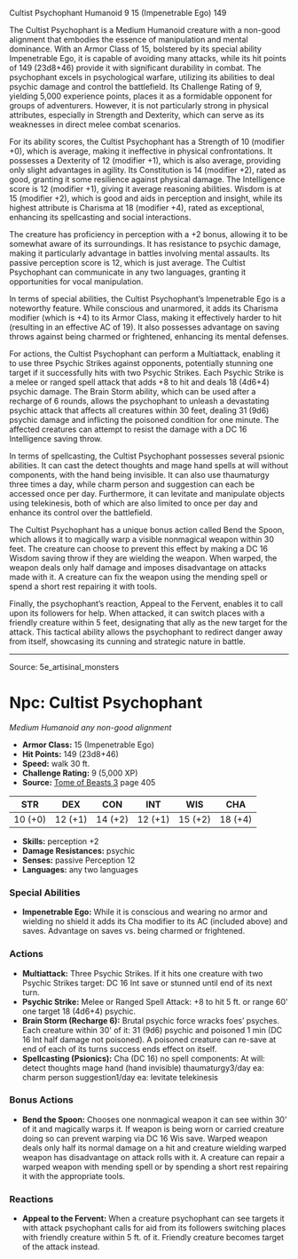 <MonsterName/>Cultist Psychophant</MonsterName>
<CreatureType/>Humanoid</CreatureType>
<CR/>9</CR>
<AC/>15 (Impenetrable Ego)</AC>
<HP/>149</HP>
<summary>The Cultist Psychophant is a Medium Humanoid creature with a non-good alignment that embodies the essence of manipulation and mental dominance. With an Armor Class of 15, bolstered by its special ability Impenetrable Ego, it is capable of avoiding many attacks, while its hit points of 149 (23d8+46) provide it with significant durability in combat. The psychophant excels in psychological warfare, utilizing its abilities to deal psychic damage and control the battlefield. Its Challenge Rating of 9, yielding 5,000 experience points, places it as a formidable opponent for groups of adventurers. However, it is not particularly strong in physical attributes, especially in Strength and Dexterity, which can serve as its weaknesses in direct melee combat scenarios.</summary>

<detail>

For its ability scores, the Cultist Psychophant has a Strength of 10 (modifier +0), which is average, making it ineffective in physical confrontations. It possesses a Dexterity of 12 (modifier +1), which is also average, providing only slight advantages in agility. Its Constitution is 14 (modifier +2), rated as good, granting it some resilience against physical damage. The Intelligence score is 12 (modifier +1), giving it average reasoning abilities. Wisdom is at 15 (modifier +2), which is good and aids in perception and insight, while its highest attribute is Charisma at 18 (modifier +4), rated as exceptional, enhancing its spellcasting and social interactions.

The creature has proficiency in perception with a +2 bonus, allowing it to be somewhat aware of its surroundings. It has resistance to psychic damage, making it particularly advantage in battles involving mental assaults. Its passive perception score is 12, which is just average. The Cultist Psychophant can communicate in any two languages, granting it opportunities for vocal manipulation.

In terms of special abilities, the Cultist Psychophant’s Impenetrable Ego is a noteworthy feature. While conscious and unarmored, it adds its Charisma modifier (which is +4) to its Armor Class, making it effectively harder to hit (resulting in an effective AC of 19). It also possesses advantage on saving throws against being charmed or frightened, enhancing its mental defenses.

For actions, the Cultist Psychophant can perform a Multiattack, enabling it to use three Psychic Strikes against opponents, potentially stunning one target if it successfully hits with two Psychic Strikes. Each Psychic Strike is a melee or ranged spell attack that adds +8 to hit and deals 18 (4d6+4) psychic damage. The Brain Storm ability, which can be used after a recharge of 6 rounds, allows the psychophant to unleash a devastating psychic attack that affects all creatures within 30 feet, dealing 31 (9d6) psychic damage and inflicting the poisoned condition for one minute. The affected creatures can attempt to resist the damage with a DC 16 Intelligence saving throw.

In terms of spellcasting, the Cultist Psychophant possesses several psionic abilities. It can cast the detect thoughts and mage hand spells at will without components, with the hand being invisible. It can also use thaumaturgy three times a day, while charm person and suggestion can each be accessed once per day. Furthermore, it can levitate and manipulate objects using telekinesis, both of which are also limited to once per day and enhance its control over the battlefield.

The Cultist Psychophant has a unique bonus action called Bend the Spoon, which allows it to magically warp a visible nonmagical weapon within 30 feet. The creature can choose to prevent this effect by making a DC 16 Wisdom saving throw if they are wielding the weapon. When warped, the weapon deals only half damage and imposes disadvantage on attacks made with it. A creature can fix the weapon using the mending spell or spend a short rest repairing it with tools.

Finally, the psychophant’s reaction, Appeal to the Fervent, enables it to call upon its followers for help. When attacked, it can switch places with a friendly creature within 5 feet, designating that ally as the new target for the attack. This tactical ability allows the psychophant to redirect danger away from itself, showcasing its cunning and strategic nature in battle.</detail>



---

Source: 5e_artisinal_monsters

# Npc: Cultist Psychophant

*Medium* *Humanoid* *any non-good alignment*

- **Armor Class:** 15 (Impenetrable Ego)
- **Hit Points:** 149 (23d8+46)
- **Speed:** walk 30 ft.
- **Challenge Rating:** 9 (5,000 XP)
- **Source:** [Tome of Beasts 3](https://koboldpress.com/kpstore/product/tome-of-beasts-3-for-5th-edition/) page 405

| STR | DEX | CON | INT | WIS | CHA |
| --- | --- | --- | --- | --- | --- |
| 10 (+0) | 12 (+1) | 14 (+2) | 12 (+1) | 15 (+2) | 18 (+4) |

- **Skills:** perception +2
- **Damage Resistances:** psychic
- **Senses:** passive Perception 12
- **Languages:** any two languages

### Special Abilities

- **Impenetrable Ego:** While it is conscious and wearing no armor and wielding no shield it adds its Cha modifier to its AC (included above) and saves. Advantage on saves vs. being charmed or frightened.

### Actions

- **Multiattack:** Three Psychic Strikes. If it hits one creature with two Psychic Strikes target: DC 16 Int save or stunned until end of its next turn.
- **Psychic Strike:** Melee or Ranged Spell Attack: +8 to hit 5 ft. or range 60' one target 18 (4d6+4) psychic. 
- **Brain Storm (Recharge 6):** Brutal psychic force wracks foes’ psyches. Each creature within 30' of it: 31 (9d6) psychic and poisoned 1 min (DC 16 Int half damage not poisoned). A poisoned creature can re-save at end of each of its turns success ends effect on itself.
- **Spellcasting (Psionics):** Cha (DC 16) no spell components: At will: detect thoughts mage hand (hand invisible) thaumaturgy3/day ea: charm person suggestion1/day ea: levitate telekinesis

### Bonus Actions

- **Bend the Spoon:** Chooses one nonmagical weapon it can see within 30' of it and magically warps it. If weapon is being worn or carried creature doing so can prevent warping via DC 16 Wis save. Warped weapon deals only half its normal damage on a hit and creature wielding warped weapon has disadvantage on attack rolls with it. A creature can repair a warped weapon with mending spell or by spending a short rest repairing it with the appropriate tools.

### Reactions

- **Appeal to the Fervent:** When a creature psychophant can see targets it with attack psychophant calls for aid from its followers switching places with friendly creature within 5 ft. of it. Friendly creature becomes target of the attack instead.




